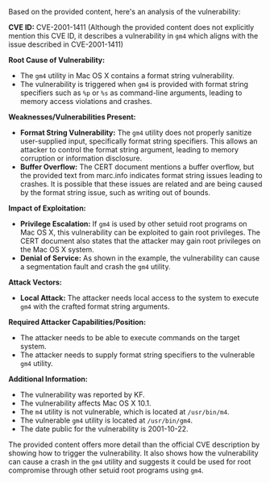 Based on the provided content, here's an analysis of the vulnerability:

**CVE ID:** CVE-2001-1411 (Although the provided content does not explicitly mention this CVE ID, it describes a vulnerability in `gm4` which aligns with the issue described in CVE-2001-1411)

**Root Cause of Vulnerability:**
*   The `gm4` utility in Mac OS X contains a format string vulnerability.
*   The vulnerability is triggered when `gm4` is provided with format string specifiers such as `%p` or `%s` as command-line arguments, leading to memory access violations and crashes.

**Weaknesses/Vulnerabilities Present:**
*   **Format String Vulnerability:** The `gm4` utility does not properly sanitize user-supplied input, specifically format string specifiers. This allows an attacker to control the format string argument, leading to memory corruption or information disclosure.
*   **Buffer Overflow:** The CERT document mentions a buffer overflow, but the provided text from marc.info indicates format string issues leading to crashes. It is possible that these issues are related and are being caused by the format string issue, such as writing out of bounds.

**Impact of Exploitation:**
*   **Privilege Escalation:** If `gm4` is used by other setuid root programs on Mac OS X, this vulnerability can be exploited to gain root privileges. The CERT document also states that the attacker may gain root privileges on the Mac OS X system.
*   **Denial of Service:** As shown in the example, the vulnerability can cause a segmentation fault and crash the `gm4` utility.

**Attack Vectors:**
*   **Local Attack:** The attacker needs local access to the system to execute `gm4` with the crafted format string arguments.

**Required Attacker Capabilities/Position:**
*   The attacker needs to be able to execute commands on the target system.
*   The attacker needs to supply format string specifiers to the vulnerable `gm4` utility.

**Additional Information:**
*   The vulnerability was reported by KF.
*   The vulnerability affects Mac OS X 10.1.
*   The `m4` utility is not vulnerable, which is located at `/usr/bin/m4`.
*   The vulnerable `gm4` utility is located at `/usr/bin/gm4`.
* The date public for the vulnerability is 2001-10-22.

The provided content offers more detail than the official CVE description by showing how to trigger the vulnerability. It also shows how the vulnerability can cause a crash in the `gm4` utility and suggests it could be used for root compromise through other setuid root programs using `gm4`.